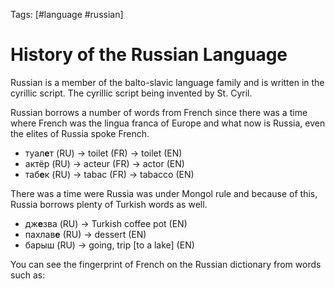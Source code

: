 Tags: [#language #russian]

# History of the Russian Language

Russian is a member of the balto-slavic language family and is written in the cyrillic script. The cyrillic script being invented by St. Cyril.

Russian borrows a number of words from French since there was a time where French was the lingua franca of Europe and what now is Russia, even the elites of Russia spoke French.

- туал**e**т (RU) -> toilet (FR) -> toilet (EN)
- актёр (RU) -> acteur (FR) -> actor (EN)
- таб**e**к (RU) -> tabac (FR) -> tabacco (EN) 

There was a time were Russia was under Mongol rule and because of this, Russia borrows plenty of Turkish words as well.

- дж**e**зва (RU) -> Turkish coffee pot (EN)
- пахлав**e** (RU) -> dessert (EN)
- барыш (RU) -> going, trip \[to a lake] (EN)

You can see the fingerprint of French on the Russian dictionary from words such as: